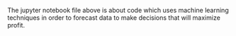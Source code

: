 The jupyter notebook file above is about code which uses machine learning techniques in order to forecast data to make decisions that will maximize profit.
